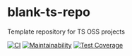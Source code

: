 # blank-ts-repo
Template repository for TS OSS projects

[![CI](https://github.com/qiwi/blank-ts-repo/actions/workflows/ci.yaml/badge.svg?branch=master)](https://github.com/qiwi/blank-ts-repo/actions/workflows/ci.yaml)
[![Maintainability](https://api.codeclimate.com/v1/badges/0669264f60889955c31c/maintainability)](https://codeclimate.com/github/antongolub/blank-ts-repo/maintainability)
[![Test Coverage](https://api.codeclimate.com/v1/badges/0669264f60889955c31c/test_coverage)](https://codeclimate.com/github/antongolub/blank-ts-repo/test_coverage)
